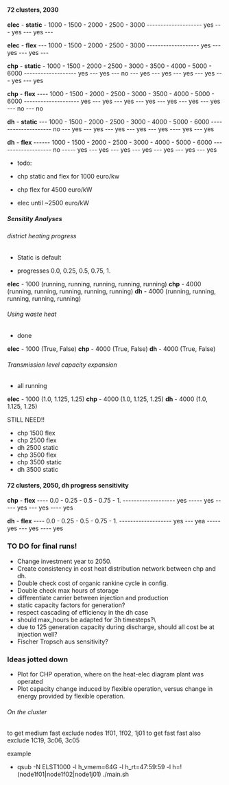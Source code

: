 

#### 72 clusters, 2030

__elec__  -  __static__ -  1000  -  1500  -  2000  -  2500  -  3000
--------------------  yes --- yes ---  yes  ---     

__elec__  -  __flex__  ---  1000  -  1500  -  2000  -  2500  -  3000
-------------------  yes ---  yes  ---  yes  --- 

__chp__  -  __static__  -  1000  -  1500  -  2000  -  2500  -  3000 - 3500 - 4000 - 5000 - 6000
-------------------  yes  ---  yes ---  no  ---  yes  ---  yes  --- yes --- yes --- yes --- yes

__chp__  -  __flex__  ----  1000  - 1500  -  2000  -  2500  -  3000 - 3500 - 4000 - 5000 - 6000
--------------------  yes --- yes  ---  yes  ---  yes   ---   yes --- yes --- yes --- no --- no

__dh__  -  __static__  ---  1000  -  1500  -  2000  -  2500  -  3000 - 4000 - 5000 - 6000
--------------------  no  ---  yes ---  yes --- yes  ---  yes  --- yes ---- yes --- yes

__dh__  -  __flex__  ------  1000  -  1500  -  2000  -  2500  -  3000 - 4000 - 5000 - 6000
-------------------  no  -----  yes  ---  yes   ---   yes  --- yes --- yes --- yes --- yes


- todo:

- chp static and flex for 1000 euro/kw
- chp flex for 4500 euro/kW
- elec until ~2500 euro/kW


##### Sensitity Analyses

###### district heating progress

- Static is default

- progresses 0.0, 0.25, 0.5, 0.75, 1.

__elec__ - 1000 (running, running, running, running, running)
__chp__ - 4000 (running, running, running, running, running)
__dh__ - 4000 (running, running, running, running, running)



###### Using waste heat

- done

__elec__ - 1000 (True, False)
__chp__ - 4000 (True, False)
__dh__ - 4000 (True, False)


###### Transmission level capacity expansion

- all running

__elec__ - 1000 (1.0, 1.125, 1.25)
__chp__ - 4000 (1.0, 1.125, 1.25)
__dh__ - 4000 (1.0, 1.125, 1.25)


STILL NEED!!
- chp 1500 flex
- chp 2500 flex
- dh 2500 static
- chp 3500 flex
- chp 3500 static
- dh 3500 static



#### 72 clusters, 2050, dh progress sensitivity


__chp__  -  __flex__  ---- 0.0 -  0.25  - 0.5  -  0.75  -  1. 
-------------------  yes ----- yes  -----  yes  ---  yes   ----   yes

__dh__  -  __flex__  ----  0.0 - 0.25  - 0.5  -  0.75  -  1. 
-------------------  yes --- yea  -----  yes  ---  yes   ----   yes


### TO DO for final runs!

- Change investment year to 2050.
- Create consistency in cost heat distribution network between chp and dh.
- Double check cost of organic rankine cycle in config.
- Double check max hours of storage
- differentiate carrier between injection and production
- static capacity factors for generation?
- respect cascading of efficiency in the dh case
- should max_hours be adapted for 3h timesteps?\
- due to 125 generation capacity during discharge, should all cost be at injection well?
- Fischer Tropsch aus sensitivity?


### Ideas jotted down

- Plot for CHP operation, where on the heat-elec diagram plant was operated
- Plot capacity change induced by flexible operation, versus change in energy provided by flexible operation.


###### On the cluster

to get medium fast exclude nodes 1f01, 1f02, 1j01
to get fast fast also exclude 1C19, 3c06, 3c05

example
- qsub -N ELST1000 -l h_vmem=64G -l h_rt=47:59:59 -l h=!(node1f01|node1f02|node1j01) ./main.sh